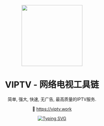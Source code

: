 <div align="center">
<img src="https://raw.githubusercontent.com/viptv-work/viptv-work.github.io/master/docs/VIPTV-LOGO-LONG-FINAL%401x-600x175.png" height="200">
<h1 align="center">VIPTV - 网络电视工具链</h1>
  
简单, 强大, 快速, 无广告, 最高质量的IPTV服务. 
  
🔗 https://viptv.work

[![Typing SVG](https://readme-typing-svg.demolab.com?font=Fira+Code&size=26&pause=1000&random=false&width=435&lines=The+five+boxing+wizards+jump+quickly)](https://git.io/typing-svg)

</div>
